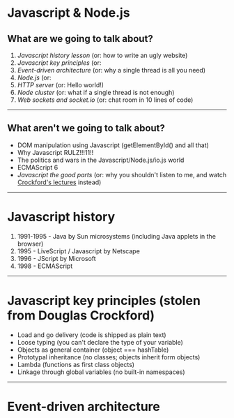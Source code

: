 Javascript & Node.js
====================

What are we going to talk about?
--------------------------------

1. *Javascript history lesson* (or: how to write an ugly website)
2. *Javascript key principles* (or:
2. *Event-driven architecture* (or: why a single thread is all you need)
3. *Node.js* (or:
4. *HTTP server* (or: Hello world!)
5. *Node cluster* (or: what if a single thread is not enough)
6. *Web sockets and socket.io* (or: chat room in 10 lines of code)



_____________________________________________________________________



What aren't we going to talk about?
-----------------------------------
* DOM manipulation using Javascript (getElementById() and all that)
* Why Javascript RULZ!!!11!!
* The politics and wars in the Javascript/Node.js/io.js world
* ECMAScript 6
* *Javascript the good parts* (or: why you shouldn't listen to me, and watch [Crockford's lectures](youtu.be/v2ifWcnQs6M) instead)



______________________________________________________________________


Javascript history
==================

1. 1991-1995 - Java by Sun microsystems (including Java applets in the browser)
2. 1995 - LiveScript / Javascript by Netscape
3. 1996 - JScript by Microsoft
4. 1998 - ECMAScript

______________________________________________________________________


Javascript key principles (stolen from Douglas Crockford)
=========================================================

* Load and go delivery (code is shipped as plain text)
* Loose typing (you can't declare the type of your variable)
* Objects as general container (object === hashTable)
* Prototypal inheritance (no classes; objects inherit form objects)
* Lambda (functions as first class objects)
* Linkage through global variables (no built-in namespaces)


______________________________________________________________________

Event-driven architecture
=========================

